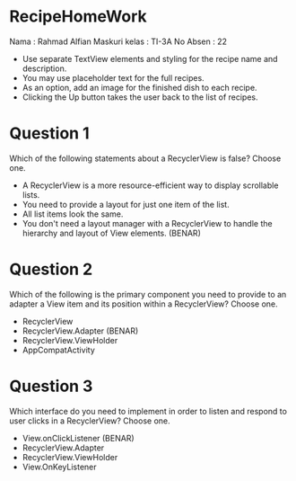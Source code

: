 # RecipeHomeWork
Nama : Rahmad Alfian Maskuri
kelas : TI-3A
No Absen : 22

- Use separate TextView elements and styling for the recipe name and description.
- You may use placeholder text for the full recipes.
- As an option, add an image for the finished dish to each recipe.
- Clicking the Up button takes the user back to the list of recipes.


# Question 1

Which of the following statements about a RecyclerView is false? Choose one.

- A RecyclerView is a more resource-efficient way to display scrollable lists.
- You need to provide a layout for just one item of the list.
- All list items look the same.
- You don't need a layout manager with a RecyclerView to handle the hierarchy and layout of View elements. (BENAR)

# Question 2

Which of the following is the primary component you need to provide to an adapter a View item and its position within a RecyclerView? Choose one.

- RecyclerView
- RecyclerView.Adapter (BENAR)
- RecyclerView.ViewHolder
- AppCompatActivity


# Question 3

Which interface do you need to implement in order to listen and respond to user clicks in a RecyclerView? Choose one.

- View.onClickListener (BENAR)
- RecyclerView.Adapter
- RecyclerView.ViewHolder
- View.OnKeyListener

